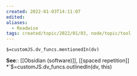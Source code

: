 ```yaml
---
created: 2022-01-03T14:11:07 
edited: 
aliases:
  - Readwise
tags: created/topic/2022/01/03, node/topic/tool
---
```

`$=customJS.dv_funcs.mentionedIn(dv)`


**See**:: [[Obsidian (software)]], [[spaced repetition]]
*`$=customJS.dv_funcs.outlinedIn(dv, this)
